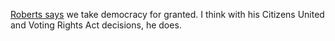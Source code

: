 <a href="https://www.axios.com/chief-justice-john-roberts-americans-democracy-granted-3f521c33-2881-4ba2-a05e-ce8ce061d542.html">Roberts says</a> we take democracy for granted. I think with his Citizens United and Voting Rights Act decisions, he does.
